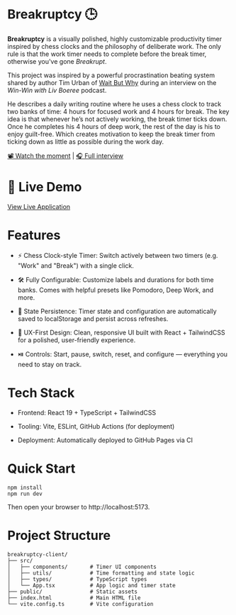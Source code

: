 # Breakruptcy 🕒

**Breakruptcy** is a visually polished, highly customizable productivity timer inspired by chess clocks and the philosophy of deliberate work. The only rule is that the work timer needs to complete before the break timer, otherwise you've gone _Breakrupt_.

This project was inspired by a powerful procrastination beating system shared by author Tim Urban of [Wait But Why](https://waitbutwhy.com/) during an interview on the _Win-Win with Liv Boeree_ podcast.

He describes a daily writing routine where he uses a chess clock to track two banks of time: 4 hours for focused work and 4 hours for break. The key idea is that whenever he’s not actively working, the break timer ticks down. Once he completes his 4 hours of deep work, the rest of the day is his to enjoy guilt-free. Which creates motivation to keep the break timer from ticking down as little as possible during the work day.

[📽️ Watch the moment](https://x.com/Liv_Boeree/status/1901711876318204315) | [🎧 Full interview](https://www.youtube.com/watch?v=YAf6DLiPNj0)

# 🚀 Live Demo

[View Live Application](https://kylereese.org/Breakruptcy/)

# Features

- ⚡ Chess Clock-style Timer: Switch actively between two timers (e.g. "Work" and "Break") with a single click.

- 🛠️ Fully Configurable: Customize labels and durations for both time banks. Comes with helpful presets like Pomodoro, Deep Work, and more.

- 💾 State Persistence: Timer state and configuration are automatically saved to localStorage and persist across refreshes.

- 🧠 UX-First Design: Clean, responsive UI built with React + TailwindCSS for a polished, user-friendly experience.

- ⏯️ Controls: Start, pause, switch, reset, and configure — everything you need to stay on track.

# Tech Stack

- Frontend: React 19 + TypeScript + TailwindCSS

- Tooling: Vite, ESLint, GitHub Actions (for deployment)

- Deployment: Automatically deployed to GitHub Pages via CI

# Quick Start

```
npm install
npm run dev
```

Then open your browser to http://localhost:5173.

# Project Structure

```
breakruptcy-client/
├── src/
│   ├── components/       # Timer UI components
│   ├── utils/            # Time formatting and state logic
│   ├── types/            # TypeScript types
│   └── App.tsx           # App logic and timer state
├── public/               # Static assets
├── index.html            # Main HTML file
└── vite.config.ts        # Vite configuration
```
